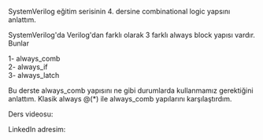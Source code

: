 SystemVerilog eğitim serisinin 4. dersine combinational logic yapsını anlattım. <br/>

SystemVerilog'da Verilog'dan farklı olarak 3 farklı always block yapısı vardır. Bunlar <br/>

1- always_comb <br/>
2- always_if <br/>
3- always_latch <br/>

Bu derste always_comb yapısını ne gibi durumlarda kullanmamız gerektiğini anlattım. Klasik always @(*) ile always_comb yapılarını karşılaştırdım. <br/>

Ders videosu: <br/>

LinkedIn adresim: <br/>
